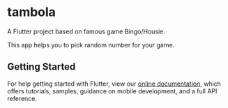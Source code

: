# tambola

A Flutter project based on famous game Bingo/Housie. 

This app helps you to pick random number for your game.

## Getting Started

For help getting started with Flutter, view our
[online documentation](https://flutter.dev/docs), which offers tutorials,
samples, guidance on mobile development, and a full API reference.

